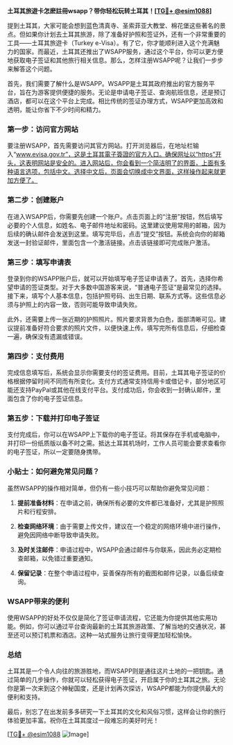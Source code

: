 **土耳其旅遊卡怎麽註冊wsapp？带你轻松玩转土耳其！[[TG💪+ @esim1088](https://t.me/s/esim1088)]**

提到土耳其，大家可能会想到蓝色清真寺、圣索菲亚大教堂、棉花堡这些著名的景点。但如果你计划去土耳其旅游，除了准备好护照和签证外，还有一个非常重要的工具——土耳其旅遊卡（Turkey e-Visa）。有了它，你才能顺利进入这个充满魅力的国家。而最近，土耳其还推出了WSAPP服务，通过这个平台，你可以更方便地获取电子签证和其他旅行相关信息。那么，怎样注册WSAPP呢？让我们一步步来解答这个问题。

首先，我们需要了解什么是WSAPP。WSAPP是土耳其政府推出的官方服务平台，旨在为游客提供便捷的服务。无论是申请电子签证、查询航班信息，还是预订酒店，都可以在这个平台上完成。相比传统的签证办理方式，WSAPP更加高效和透明，能让你省下不少时间和精力。

### 第一步：访问官方网站

要注册WSAPP，首先需要访问其官方网站。打开浏览器后，在地址栏输入“www.evisa.gov.tr”，这是土耳其電子簽證的官方入口。确保网址以“https”开头，这表明网站是安全的。进入网站后，你会看到一个简洁明了的界面，上面有多种语言选项，包括中文。选择中文后，页面会切换成中文界面，这样操作起来就更加方便了。

### 第二步：创建账户

在进入WSAPP后，你需要先创建一个账户。点击页面上的“注册”按钮，然后填写必要的个人信息，如姓名、电子邮件地址和密码。这里建议使用常用的邮箱，因为后续的确认邮件会发送到这里。填写完毕后，点击“提交”按钮。系统会向你的邮箱发送一封验证邮件，里面包含一个激活链接。点击该链接即可完成账户激活。

### 第三步：填写申请表

登录到你的WSAPP账户后，就可以开始填写电子签证申请表了。首先，选择你希望申请的签证类型。对于大多数中国游客来说，“普通电子签证”是最常见的选择。接下来，填写个人基本信息，包括护照号码、出生日期、联系方式等。这些信息必须与护照上的内容一致，否则可能导致申请失败。

此外，还需要上传一张近期的护照照片。照片要求背景为白色，面部清晰可见。建议提前准备好符合要求的照片文件，以便快速上传。填写完所有信息后，仔细检查一遍，确保没有遗漏或错误。

### 第四步：支付费用

完成信息填写后，系统会显示你需要支付的签证费用。目前，土耳其电子签证的价格根据停留时间不同而有所变化。支付方式通常支持信用卡或借记卡，部分地区可能还支持PayPal或其他在线支付平台。支付成功后，你会收到一封确认邮件，里面包含了你的电子签证信息。

### 第五步：下载并打印电子签证

支付完成后，你可以在WSAPP上下载你的电子签证。将其保存在手机或电脑中，并打印一份纸质版以备不时之需。抵达土耳其机场时，工作人员可能会要求查看你的电子签证，所以一定要随身携带。

### 小贴士：如何避免常见问题？

虽然WSAPP的操作相对简单，但仍有一些小技巧可以帮助你避免常见问题：

1. **提前准备材料**：在申请之前，确保所有必要的文件都已准备好，尤其是护照照片和行程安排。
   
2. **检查网络环境**：由于需要上传文件，建议在一个稳定的网络环境中进行操作，避免因网络中断导致申请失败。

3. **及时关注邮件**：申请过程中，WSAPP会通过邮件与你联系，因此务必定期检查邮箱，以免错过重要通知。

4. **保留记录**：在整个申请过程中，妥善保存所有的截图和邮件记录，以备后续查询。

### WSAPP带来的便利

使用WSAPP的好处不仅仅是简化了签证申请流程，它还能为你提供其他实用功能。例如，你可以通过平台查询最新的土耳其旅游政策、了解当地的交通状况，甚至还可以预订机票和酒店。这种一站式服务让旅行变得更加轻松愉快。

### 总结

土耳其是一个令人向往的旅游胜地，而WSAPP则是通往这片土地的一把钥匙。通过简单的几步操作，你就可以轻松获得电子签证，开启属于你的土耳其之旅。无论你是第一次来到这个神秘国度，还是计划再次探访，WSAPP都能为你提供最大的便利和支持。

最后，别忘了在出发前多多研究一下土耳其的文化和风俗习惯，这样会让你的旅行体验更加丰富。祝你在土耳其度过一段难忘的美好时光！

[[TG💪+ @esim1088](https://t.me/s/esim1088) ![Image](https://i.postimg.cc/4NQfJmqS/Snipaste-2025-05-13-00-14-12.png)]
